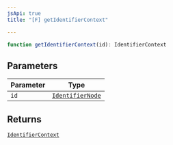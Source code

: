 ```yaml
---
jsApi: true
title: "[F] getIdentifierContext"

---
```

```ts
function getIdentifierContext(id): IdentifierContext
```

## Parameters

| Parameter | Type |
| ------ | ------ |
| `id` | [`IdentifierNode`](../interfaces/IdentifierNode.md) |

## Returns

[`IdentifierContext`](../interfaces/IdentifierContext.md)
